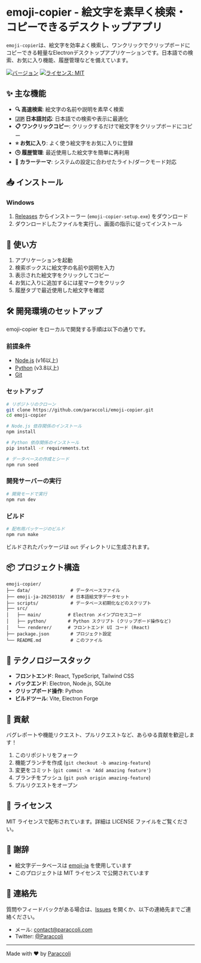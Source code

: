 # emoji-copier - 絵文字を素早く検索・コピーできるデスクトップアプリ

`emoji-copier`は、絵文字を効率よく検索し、ワンクリックでクリップボードにコピーできる軽量なElectronデスクトップアプリケーションです。日本語での検索、お気に入り機能、履歴管理などを備えています。

[![バージョン](https://img.shields.io/badge/バージョン-1.0.0-orange)](https://github.com/paraccoli/emoji-copier/releases)
[![ライセンス: MIT](https://img.shields.io/badge/ライセンス-MIT-green)](LICENSE)


## ✨ 主な機能

- **🔍 高速検索**: 絵文字の名前や説明を素早く検索
- **🇯🇵 日本語対応**: 日本語での検索や表示に最適化
- **📋 ワンクリックコピー**: クリックするだけで絵文字をクリップボードにコピー
- **⭐ お気に入り**: よく使う絵文字をお気に入りに登録
- **🕒 履歴管理**: 最近使用した絵文字を簡単に再利用
- **🌙 カラーテーマ**: システムの設定に合わせたライト/ダークモード対応

## 📥 インストール

### Windows

1. [Releases](https://github.com/paraccoli/emoji-copier/releases) からインストーラー (`emoji-copier-setup.exe`) をダウンロード
2. ダウンロードしたファイルを実行し、画面の指示に従ってインストール

## 🚀 使い方

1. アプリケーションを起動
2. 検索ボックスに絵文字の名前や説明を入力
3. 表示された絵文字をクリックしてコピー
4. お気に入りに追加するには星マークをクリック
5. 履歴タブで最近使用した絵文字を確認

## 🛠️ 開発環境のセットアップ

emoji-copier をローカルで開発する手順は以下の通りです。

### 前提条件

- [Node.js](https://nodejs.org/) (v16以上)
- [Python](https://www.python.org/) (v3.8以上)
- [Git](https://git-scm.com/)

### セットアップ

```bash
# リポジトリのクローン
git clone https://github.com/paraccoli/emoji-copier.git
cd emoji-copier

# Node.js 依存関係のインストール
npm install

# Python 依存関係のインストール
pip install -r requirements.txt

# データベースの作成とシード
npm run seed
```

### 開発サーバーの実行

```bash
# 開発モードで実行
npm run dev
```

### ビルド

```bash
# 配布用パッケージのビルド
npm run make
```

ビルドされたパッケージは `out` ディレクトリに生成されます。

## 📦 プロジェクト構造

```
emoji-copier/
├── data/               # データベースファイル
├── emoji-ja-20250319/  # 日本語絵文字データセット
├── scripts/            # データベース初期化などのスクリプト
├── src/
│   ├── main/          # Electron メインプロセスコード
│   ├── python/        # Python スクリプト (クリップボード操作など)
│   └── renderer/      # フロントエンド UI コード (React)
├── package.json        # プロジェクト設定
└── README.md           # このファイル
```

## 🔧 テクノロジースタック

- **フロントエンド**: React, TypeScript, Tailwind CSS
- **バックエンド**: Electron, Node.js, SQLite
- **クリップボード操作**: Python
- **ビルドツール**: Vite, Electron Forge

## 🤝 貢献

バグレポートや機能リクエスト、プルリクエストなど、あらゆる貢献を歓迎します！

1. このリポジトリをフォーク
2. 機能ブランチを作成 (`git checkout -b amazing-feature`)
3. 変更をコミット (`git commit -m 'Add amazing feature'`)
4. ブランチをプッシュ (`git push origin amazing-feature`)
5. プルリクエストをオープン

## 📜 ライセンス

MIT ライセンスで配布されています。詳細は LICENSE ファイルをご覧ください。

## 🙏 謝辞

- 絵文字データベースは [emoji-ja](https://github.com/yagays/emoji-ja) を使用しています
- このプロジェクトは MIT ライセンス で公開されています

## 📧 連絡先

質問やフィードバックがある場合は、[Issues](https://github.com/paraccoli/emoji-copier/issues) を開くか、以下の連絡先までご連絡ください。

- メール: contact@paraccoli.com
- Twitter: [@Paraccoli](https://x.com/paraccoli)

---

Made with ❤️ by [Paraccoli](https://github.com/paraccoli)
